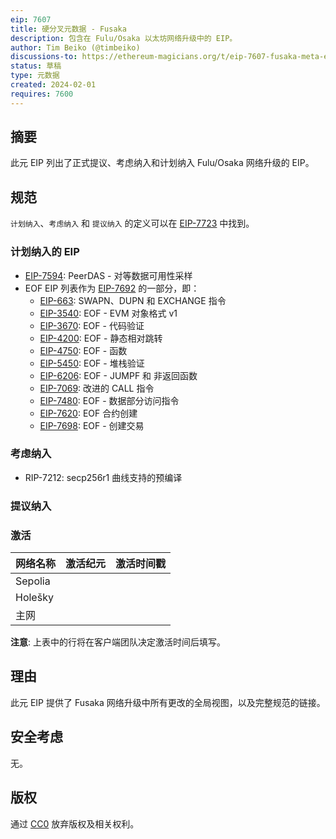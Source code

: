 ```yaml
---
eip: 7607
title: 硬分叉元数据 - Fusaka
description: 包含在 Fulu/Osaka 以太坊网络升级中的 EIP。
author: Tim Beiko (@timbeiko)
discussions-to: https://ethereum-magicians.org/t/eip-7607-fusaka-meta-eip/18439
status: 草稿
type: 元数据
created: 2024-02-01
requires: 7600
---
```


## 摘要

此元 EIP 列出了正式提议、考虑纳入和计划纳入 Fulu/Osaka 网络升级的 EIP。

## 规范

`计划纳入`、`考虑纳入` 和 `提议纳入` 的定义可以在 [EIP-7723](./eip-7723.md) 中找到。

### 计划纳入的 EIP  

* [EIP-7594](./eip-7594.md): PeerDAS - 对等数据可用性采样
* EOF EIP 列表作为 [EIP-7692](./eip-7692.md) 的一部分，即：
    * [EIP-663](./eip-663.md): SWAPN、DUPN 和 EXCHANGE 指令
    * [EIP-3540](./eip-3540.md): EOF - EVM 对象格式 v1
    * [EIP-3670](./eip-3670.md): EOF - 代码验证
    * [EIP-4200](./eip-4200.md): EOF - 静态相对跳转
    * [EIP-4750](./eip-4750.md): EOF - 函数
    * [EIP-5450](./eip-5450.md): EOF - 堆栈验证
    * [EIP-6206](./eip-6206.md): EOF - JUMPF 和 非返回函数
    * [EIP-7069](./eip-7069.md): 改进的 CALL 指令
    * [EIP-7480](./eip-7480.md): EOF - 数据部分访问指令
    * [EIP-7620](./eip-7620.md): EOF 合约创建
    * [EIP-7698](./eip-7698.md): EOF - 创建交易

### 考虑纳入

* RIP-7212: secp256r1 曲线支持的预编译

### 提议纳入

### 激活 

| 网络名称     | 激活纪元 | 激活时间戳 |
|------------------|------------------|----------------------|
| Sepolia          |                  |                      |
| Holešky          |                  |                      |
| 主网          |                  |                      |

**注意**: 上表中的行将在客户端团队决定激活时间后填写。

## 理由

此元 EIP 提供了 Fusaka 网络升级中所有更改的全局视图，以及完整规范的链接。

## 安全考虑

无。

## 版权

通过 [CC0](../LICENSE.md) 放弃版权及相关权利。